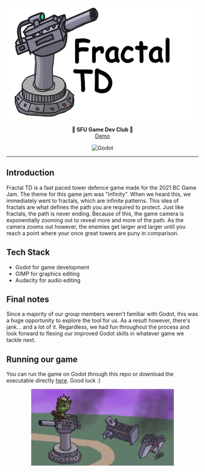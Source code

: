 <p align="center">
  <img src="./logo.png" alt="Legacy Edition" height="300" />
</p>
<p align="center">
  <strong>🏰 SFU Game Dev Club 🏰</strong></br>
  <a href="https://drive.google.com/drive/folders/1OUQbcvAvJj1m683AtLJk0Az_zv_PoBC_?usp=sharing" target="_blaank">Demo</a>
</p>
<p align="center">
<img alt="Godot" src="https://img.shields.io/badge/GODOT-%23FFFFFF.svg?style=for-the-badge&logo=godot-engine" />
</p>

---
## Introduction
Fractal TD is a fast paced tower defence game made for the 2021 BC Game Jam. The theme for this game jam was "Infinity". When we heard this, we immediately went to fractals, which are infinite patterns. This idea of fractals are what defines the path you are required to protect. Just like fractals, the path is never ending. Because of this, the game camera is exponentially zooming out to reveal more and more of the path. As the camera zooms out however, the enemies get larger and larger until you reach a point where your once great towers are puny in comparison.

## Tech Stack
- Godot for game development
- GIMP for graphics editing 
- Audacity for audio editing

## Final notes
Since a majority of our group members weren't familiar with Godot, this was a huge opportunity to explore the tool for us. As a result however, there's jank... and a lot of it. Regardless, we had fun throughout the process and look forward to flexing our improved Godot skills in whatever game we tackle next.

## Running our game
You can run the game on Godot through this repo or download the executable directly <a href="https://drive.google.com/drive/folders/1OUQbcvAvJj1m683AtLJk0Az_zv_PoBC_?usp=sharing" target="_blaank">here</a>. Good luck :)
</p>

<p align="center">
  <img src="./footer.png" alt="Legacy Edition" height="200" />
</p>